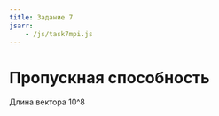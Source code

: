 ```yaml
---
title: Задание 7
jsarr:
    - /js/task7mpi.js
---
```


<!--more-->
# Пропускная способность
Длина вектора 10^8

<canvas id="bandwidth" width="400" height="400"></canvas>


